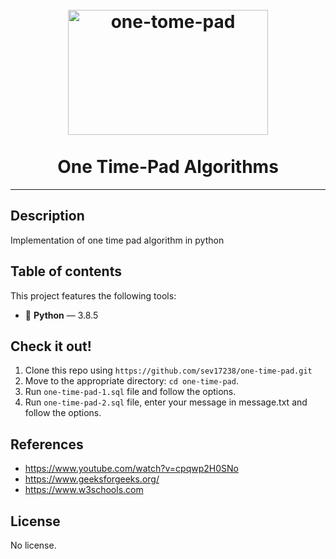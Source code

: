 <h1 align="center">
<br>
  <img src="https://nullprogram.com/img/diagram/otp.png" alt="one-tome-pad" width="320" height="200">
<br>
<br>
One Time-Pad Algorithms
</h1>

<hr />

## Description
Implementation of one time pad algorithm in python

## Table of contents
This project features the following tools:

- :snake: **Python** — 3.8.5

## Check it out!
1. Clone this repo using `https://github.com/sev17238/one-time-pad.git`
2. Move to the appropriate directory: `cd one-time-pad`.<br />
3. Run `one-time-pad-1.sql` file and follow the options.
4. Run `one-time-pad-2.sql` file, enter your message in message.txt and follow the options.


## References
 - https://www.youtube.com/watch?v=cpqwp2H0SNo
 - https://www.geeksforgeeks.org/
 - https://www.w3schools.com

## License
No license.

